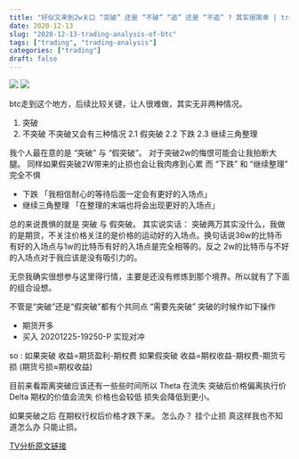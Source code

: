```yaml
---
title: "好似又来到2w关口 “突破” 还是 “不破” “追” 还是 “不追” ? 其实很简单 | trading-analysis "
date: 2020-12-13
slug: "2020-12-13-trading-analysis-of-btc"
tags: ["trading", "trading-analysis"]
categories: ["trading"]
draft: false
---
```


![](/images/2020-12-13-trading-analysis-of-btc_1.png)
![](/images/2020-12-13-trading-analysis-of-btc_2.png)

btc走到这个地方，后续比较关键，让人很难做，其实无非两种情况。
1. 突破
2. 不突破
不突破又会有三种情况
2.1 假突破
2.2 下跌
2.3 继续三角整理

我个人最在意的是 “突破” 与 “假突破”。
对于突破2w的悔恨可能会让我拍断大腿。 同样如果假突破2W带来的止损也会让我肉疼到心累
而 “下跌” 和 “继续整理” 完全不惧
* 下跌 「我相信耐心的等待后面一定会有更好的入场点」
* 继续三角整理 「在整理的末端也将会出现更好的入场点」

总的来说畏惧的就是 突破 与 假突破。 其实说实话： 突破两万其实没什么，我做的是期货，不关注价格关注的是价格的运动好的入场点。换句话说36w的比特币有好的入场点与1w的比特币有好的入场点是完全相等的。反之 2w的比特币与不好的入场点对于我应该是没有吸引力的。

无奈我确实很想参与这里得行情，主要是还没有修炼到那个境界。所以就有了下面的组合设想。

不管是“突破”还是“假突破”都有个共同点 “需要先突破”
突破的时候作如下操作
* 期货开多
* 买入 20201225-19250-P 实现对冲

so :
如果突破
收益=期货盈利-期权费
如果假突破
收益=期权收益-期权费-期货亏损 (期货亏损≈期权收益)

目前来看距离突破应该还有一些些时间所以 Theta 在流失 突破后价格偏离执行价 Delta
期权的价值会流失 价格也会较低 损失会降低到更小。

如果突破之后 在期权行权后价格才跌下来。 怎么办？ 挂个止损 真这样我也不知道怎么办 只能止损。

[TV分析原文链接](https://cn.tradingview.com/chart/BTCUSDT/m4N1GOgI/)